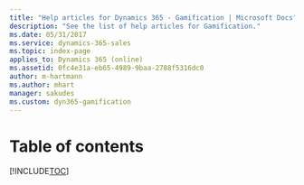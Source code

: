 ```yaml
---
title: "Help articles for Dynamics 365 - Gamification | Microsoft Docs"
description: "See the list of help articles for Gamification."
ms.date: 05/31/2017
ms.service: dynamics-365-sales
ms.topic: index-page
applies_to: Dynamics 365 (online)
ms.assetid: 0fc4e31a-eb65-4989-9baa-2788f5316dc0
author: m-hartmann
ms.author: mhart
manager: sakudes
ms.custom: dyn365-gamification
---
```

# Table of contents

[!INCLUDE[TOC](TOC.md)]
